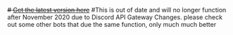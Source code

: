 ~~# [Get the latest version here](https://github.com/swvn9/reactRole/releases/latest)~~
#This is out of date and will no longer function after November 2020 due to Discord API Gateway Changes.
please check out some other bots that due the same function, only much much better
